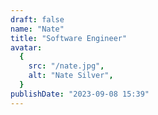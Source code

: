 ```yaml
---
draft: false
name: "Nate"
title: "Software Engineer"
avatar:
  {
    src: "/nate.jpg",
    alt: "Nate Silver",
  }
publishDate: "2023-09-08 15:39"
---
```

